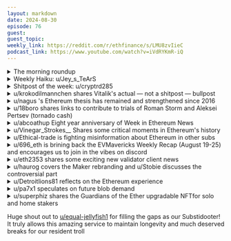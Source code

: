 ```yaml
---
layout: markdown
date: 2024-08-30
episode: 76
guest: 
guest_topic: 
weekly_link: https://reddit.com/r/ethfinance/s/LMU8zvIieC
podcast_link: https://www.youtube.com/watch?v=iVdRYKmR-iQ
---
```



<details markdown=1>
<summary>The morning roundup</summary>
[View on Reddit →](https://reddit.com/r/ethfinance/comments/1f4n4q0/comment/lkmjc4s/)

[u/danseidansei](https://reddit.com/u/danseidansei)

> Ethereum

[u/FrenktheTank](https://reddit.com/u/FrenktheTank)

> $2516.30

[u/TimbukNine](https://reddit.com/u/TimbukNine)

> 0.0425

</details>
<details markdown=1>
<summary>Weekly Haiku: u/Jey_s_TeArS</summary>
[View on Reddit →](https://reddit.com/r/ethfinance/comments/1f29003/comment/lk8goc3/)

*Storage can't go bloat,*

*Blockchain should not be a moat,*

*Accept that banknote.*

</details>
<details markdown=1>
<summary>Shitpost of the week: u/cryptrd285</summary>
[View on Reddit →](https://reddit.com/r/ethfinance/comments/1exh5g5/daily_general_discussion_august_21_2024/lj7lmtx/)

Vitalik ETH bull post lol

<https://x.com/VitalikButerin/status/1826253901240431083>

Edit: it will be hilarious if this marks the bottom

</details>
<details markdown=1>
<summary>u/krokodilmannchen shares Vitalik's actual — not a shitpost — bullpost</summary>
[View on Reddit →](https://reddit.com/r/ethfinance/comments/1eyb1rd/daily_general_discussion_august_22_2024/ljcvok0/)

*Wake up babe, Vitalik is bull posting.*

> Ethereum has gotten stronger:
> 
> * Under $0.01 txfees on L2
> * Two EVM L2s (@Optimism @arbitrum) now at stage 1
> * Cross-L2 wallet UX has improved a lot (eg. no more manually switching networks), though still a long way to go
> * Much more powerful and mature ZK tooling making life easier for app builders
> * Starting to see second-generation privacy tools (eg. @0xbowio)
> * Identity/reputation/credentials ecosystem much more powerful, and starting to actually be used more and more
> * Progress on STARKs leads to much clearer long-term security and decentralization story
> * Much more clarity on account abstraction roadmap
> * Much more clarity on block construction endgame (it seems to be down to FOCIL + APS vs multi-proposer)
> * Staking decentralization stable (see comparison charts below, the "PoS is more centralized than PoW" line has proven completely false)
> 
> The fundamentals for Ethereum are actually crazy strong right now.

<https://x.com/VitalikButerin/status/1826506920393355347>

</details>
<details markdown=1>
<summary>u/nagus 's Ethereum thesis has remained and strengthened since 2016</summary>
[View on Reddit →](https://reddit.com/r/ethfinance/comments/1ez4fxr/daily_general_discussion_august_23_2024/ljnmoik/)

1. Conviction.  Ethereum thesis from 2016 is unchanged; still the most decentralized blockchain, most trusted, energy efficient, second-most lindy, and the core developers have an excellent war chest even 9 years onwards as everyone here has noted today.  Also, for anyone who thinks Ethereum is too big or too boring to make great risk-adjusted returns - remember that Ethereum was the second-largest market cap cryptocurrency when it was trading at $6 in Dec 2016.
2. ETF flows are only just about to get started with major RIAs allowed to begin allocating in the coming months - only the very most sophisticated self-directed individual investors have begun allocating in US retirement accounts.
3. Market liquidity from rate cuts and dxy tailwinds incoming - send it.
4. Regulatory environment outlook in the world's largest economy is looking better than it has ever been.
5. Stablecoins remain the near-term killer app and the Ethereum ecosystem is still poised to capture most of this; the world's smallest economies are adopting first on the lowest-cost blockchain solutions but the largest economies will adopt last and they will choose Ethereum-based infrastructure for a stronger security guarantee due to the larger economic risk.
6. Medium-term the continued rise of AI applications will provide more tailwinds for crypto as automated financial agents leverage the machine-friendly interfaces of blockchains for banking and transactions.

This is a much easier investment thesis to make than it was in 2016 and consequently is the reason I've remained close to fully invested since then.

The short-term frenzy of memecoins and L1-of-the-year technologies will continue to be eclipsed in the long-term by the secular growth of cryptocurrencies with incredible value accruing to the leaders in the space.  The risk/reward profile of Ethereum is better than it has ever been..

Am I talking my book?  Hell yeah I am.

</details>
<details markdown=1>
<summary>u/18boro shares links to contribute to trials of Roman Storm and Aleksei Pertsev (tornado cash)</summary>
[View on Reddit →](https://reddit.com/r/ethfinance/comments/1ez4fxr/daily_general_discussion_august_23_2024/ljlefwk/)

New tweet from Roman Storm (tornado cash) today: 

> Folks, I have to win and it takes resources!   
> Please help.  
> Im severely underfunded for the trial.
> 
>   
> If you have any spare ETH, consider donating to him and Aleksei Pertsev. Pertsev is already in jail, but here's some info about his situation from Ameen Soleimani [https://x.com/ameensol/status/1822280721870016711](https://x.com/ameensol/status/1822280721870016711)
> 
> There's also NFTs to be claimed if that's your cup of tea.  I'm putting up the links for their donation sites, but please do your due dilligence of course. 
> 
> Roman Storm
> 
> [https://juicebox.money/v2/p/618](https://juicebox.money/v2/p/618)
> 
> Alexey Pertsev 
> 
> [https://juicebox.money/v2/p/713](https://juicebox.money/v2/p/713)

</details>
<details markdown=1>
<summary>u/abcoathup Eight year anniversary of Week in Ethereum News</summary>
[View on Reddit →](https://reddit.com/r/ethfinance/comments/1ezxfho/daily_general_discussion_august_24_2024/ljo3p4t/)

**Latest Week in Ethereum News**

🎂 Eight year anniversary

[https://weekinethereumnews.com/week-in-ethereum-news-august-24-2024](https://weekinethereumnews.com/week-in-ethereum-news-august-24-2024)

Huge thank you to Evan Van Ness for 8 years of Week in Ethereum News. Evan puts in a huge amount of hours in each week to gift the Ethereum community high quality curated news.

I'm forever grateful to have played a small part in this amazing public good.  3 and a bit years editing for me.

</details>
<details markdown=1>
<summary>u/Vinegar_Strokes__ Shares some critical moments in Ethereum's history</summary>
[View on Reddit →](https://reddit.com/r/ethfinance/comments/1f0opjz/daily_general_discussion_august_25_2024/ljx3saz/)

I thought this article was a pretty good read.

Give it a click if you want some content.

<https://cointelegraph.com/magazine/11-critical-moments-ethereum-history-that-made-eth-no2-blockchain/>

To summarize the events.

- The Ethereum white paper — 2013. 
- The Red Wedding — 2014.
- ICO and launch — 2014. 
- The DAO hack and Ethereum Classic — 2016.
- CryptoKitties breaks Ethereum — 2017.
- DeFi summer — 2020.
- Rollup roadmap overhaul — October 2020. 
- Proof-of-stake, the Merge — September 2022. 
- Decun upgrade: blobs and sharing - March 2024 
- Blackrock - March 2024 
- ETF's - July 2024

</details>
<details markdown=1>
<summary>u/Ethical-trade is fighting misinformation about Ethereum in other subs</summary>
[View on Reddit →](https://reddit.com/r/ethfinance/comments/1f0opjz/daily_general_discussion_august_25_2024/ljwn4nj/)

At it again today to fight misinformation in r/cc 

Anytime Ethereum is mentioned there will be someone to say it's not decentralized. I'd say half of them believe it, and many of the people who read them will believe them.

I wish Ethereum had armies of people fighting disinformation like other projects have armies to create it. But it's a frustrating way of spending time.

</details>
<details markdown=1>
<summary>u/696_eth is brining back the EVMavericks Weekly Recap (August 19-25) and encourages us to join in the vibes on discord</summary>
[View on Reddit →](https://reddit.com/r/ethfinance/comments/1f1g6p2/daily_general_discussion_august_26_2024/lk2lfpg/)

[EVMavericks Weekly Recap (August 19-25)](https://paragraph.xyz/_next/image?url=https%3A%2F%2Fstorage.googleapis.com%2Fpapyrus_images%2Fad9f89dca03501f7aceaffa0e72c4268.png&w=1200&q=75)

[Blog & Newsletter on Paragraph](https://paragraph.xyz/@evmavericks)

Catch up on a week's worth of, mostly, Discord content: get some inside scoop and the feel of our vibes. For all the details, visit directly our Discord.

1. [Voting for Doots Podcast in Octant's epoch 5 is live.](https://snapshot.org/#/octantapp.eth/proposal/0x298b771e8fddbe16ff850ba7a8d77423c6723f763079908fd110b92d2cb7ba28)

    Big shoutout to bbroad.eth aka Ben for spearheading this opportunity for EVMavericks and r/Ethfinance!

2. If any mav is going to Permissionless and needs a place to stay - dm coco on discord.

3. Zombie is looking for 10-14 EVMs to participate in the annual Fantasy Football League. Check out one of the recent announcements in discord to find the exact place for that or just tag ZombieBP.

4. 696 is asking around for a website creator to help out with a project for public goods. if you are one or know one - dm.

5. Degen chat mints base subnames. 

    Some talk about ENS ensues. 

    Tron gets degens' attention. 

    Attention shifts to EF and them selling ETH. 

    Untouchable2k reminds us about his 0xbitcoin call that's at x2 and he shares his future predictions. 

    GreenGeorges long TON, other mavs proceed to follow and all involved end up making some moneyz.

6. Our memecoins connoisseurs continue being early and hitting it consistenly. Lots of talk, it's the most active place as of recent months. Discussions from polymarket bets to long term 'safe' bets on memecoins. But most importantly, lots of plays. Of course we have some losses buuuut

    Here are some top plays of the week:

    \~15x $suncat by eleusys

    \~6x $pjeet by etheraider

    \~5x $tiedan by eleusys

    \~4x $vibes by whatthefuck.eth

    \~2x $odong by eleusys

7. Decentralized onchain governance consultants aka airdrop farmers talk about the state of airdrops and whether they are going to be worth it and majority conclude that the frenzy is over for now. 

    GreenGeorge keeps being bullish on Hyperliquid and their ecosystem. 
 
    Hocilef shares scroll farming opportunity. 
 
    Onchainscore link is shared by dray. 
  
    And much more!

8. Our creative lions ain't sleeping neither. [TheBenMeadows dropped his first Gamma print.](https://x.com/TheBenMeadows/status/1825561688244199859) 

9. Our ETHFITNESS thread has been revived. That's for all the ETH heads who are trying to stay fit 💪

10. We had a mini sweep and a total of 4 buys last week. 

11. JT hosts [a ninja edition of the Weekly Doots - #75.](https://www.youtube.com/watch?v=FBU_l5di7pQ)

Lastly, **your weekly security reminder**: here’s a [few guides](https://imgur.com/a/wallet-security-guides-DSvQrXs)!

* EVMavericks discord has a security channel. You can literally mute everything else but that channel and only get notifications from there.
* Reminder for all the folks: we have a daily-discussion channel in the discord that's open to public and there's a decent amount of activity there!

</details>
<details markdown=1>
<summary>u/eth2353 shares some exciting new validator client news</summary>
[View on Reddit →](https://reddit.com/r/ethfinance/comments/1f29003/daily_general_discussion_august_27_2024/lk523rf/)

Today's finally the day I get to share something with you I've been working on for some time - a new validator client targeting Ethereum. It's biggest advantage is it allows you to use and combine the data from multiple beacon nodes. This allows us to use multiple client implementations at Serenita, combining their output and results in us being completely protected against single-client bugs! My hope is other operators adopt this too, resulting in a more client-diverse and resilient Ethereum.

I made an introductory tweet [here](https://x.com/SerenitaIO/status/1828329758851236232) , I would appreciate any likes/retweets since our Twitter presence is not that huge yet.

Some more details [over on r/ethstaker](https://reddit.com/r/ethstaker/comments/1f2b0pw/improving_client_diversity_with_vero/), I'm happy to answer any questions here as well!

</details>
<details markdown=1>
<summary>u/haurog covers the Maker rebranding and u/Stobie discusses the controversial part</summary>
[View on Reddit →](https://reddit.com/r/ethfinance/comments/1f29003/daily_general_discussion_august_27_2024/lk6hqhi/)

[u/haurog](https://reddit.com/u/haurog):

Makerdao rebrands as sky. The protocol is now sky protocol. You can swap MKR to SKY tokens, but you can keep your MKR if you want.

A new stablecoin called USDS is created it can be swapped from/to DAI 1:1. Not sure how long this is possible. DAI can still be used. The protocol gets officially launched on September 18.

USDS seems to have built in SKY rewards. SKY tokens will be distributed to USDS holders/protocol users.

More info on: <https://forum.makerdao.com/t/sky-has-arrived/24959>

Really curious how this relaunch will turn out in the coming years.

EDIT: As announced, the new USDS has a freeze function which makes it similar to USDC adn USDT: <https://xcancel.com/functi0nZer0/status/1828432650152935605>

---

[View on Reddit →](https://reddit.com/r/ethfinance/comments/1f29003/daily_general_discussion_august_27_2024/lk9o5na/)

[u/Stobie](https://reddit.com/u/Stobie):

Seems strong negative initial reaction to makerdao and dai upcoming upgrade, largely because it has a "freeze function". AFAICT from [https://github.com/makerdao/usds/blob/dev/src/Usds.sol](https://github.com/makerdao/usds/blob/dev/src/Usds.sol) there's no explicit freeze function for now, the issue is it's upgradeable which is equivalent to having a freeze function. I think to be fair to sky people should acknowledge basically everyone has exposure to upgradeable protocols already, including the major stablecoins. It was inevitable if the goal is to work with RWAs with sufficient compliance, should be no surprise.

Practically we can't avoid mutability exposure (use immut. silo and USDC or chainlink multisigs can still get you), key is how it's done. Is it a multisig that might be one guy with no time delay? Or is it a token vote which is very slow / is multisig behind a timelock? Seems likely in this case auth is DAO which is too transparent and slow to freeze anything, user can move before DAO adds them to pause map.

I think sky and usds will have their place, excited to see how it goes. But more so for "pure dai", we lost NM but he still talked to Rune about these things a little, maybe they can come up with something which meaningfully improves on RAI.

</details>
<details markdown=1>
<summary>u/Detroitlions81 reflects on the Ethereum experience</summary>
[View on Reddit →](https://reddit.com/r/ethfinance/comments/1f29003/daily_general_discussion_august_27_2024/lkaaqjs/)

Something I miss from the bear market of \~2018-2020 are the inside jokes and the dark humor to get us through the rough times. EZPZ $324 that one rhino account mocking us as we slid further, the hodl messages. I look back at that time weirdly well. I guess I was so self assured that we were misunderstood or not understood at all.

The last bull run we were learning about maker, compound, uniswap, aave, yearn finance and it was this adventure to try all them out and exciting to try a whole new world without filling out forms, showing your identity or waiting on someone’s approval. It was fun to be an explorer and then it got even better because we got airdrops out of it. And from there it turned into something else where we turned into airdrop hunters. I didn’t feel incentives to try out something unless it had airdrop potential. Other protocols started getting hacked and it felt even worse to try things that weren’t battle tested. Our tolerance to take risks and explore was diminished by the two prong attack of protocol hacks and airdrop expectations.

All of this compounded with the idea that none of the l2 experience feels like the OG experience of eth. Trying to explain to outsiders how you found a new protocol to try out on scroll becomes an absolute chore. I.E purchase some eth on Coinbase, purchase a hardware wallet, send eth to your wallet, bridge to scroll, and from there trust that this protocol doesn’t have an exploit that loses your funds. 

Like yeah maybe it’s not all that difficult to figure out if you put in the effort. You take the time and learn. The logic is sound if you find the right places or people to guide you. But it’s too much to expect people that don’t share the passion to get into. 

I’m optimistic it’ll get better truly. But to get to that next level I think a lot of these L2’s need to consolidate. OP or Zksync or Arbitrum need to feel just like Ethereum or build their own brand to Ethereum’s level. 

Thanks for reading. There just aren’t people I see in the world that understand or care about Ethereum.

</details>
<details markdown=1>
<summary>u/pa7x1 speculates on future blob demand</summary>
[View on Reddit →](https://reddit.com/r/ethfinance/comments/1f31zal/daily_general_discussion_august_28_2024/lkbmqp8/)

Three filled blobs are worth around 500 USD for ETH price in burn from blobspace alone. We are close to filling it up not even 6 months onto the upgrade. Ethereum's usage has grown up 700% in one year from 50-60 tps to 350-400 tps and is not showing signs of stopping here. 

Why I'm saying this... 3 years ago nobody had a fucking clue how to value Ethereum. So I wrote a little article explaining how you can value the network based on fee revenues, how to calculate a DCF, how the burn places a floor on Ethereum's long-term price, how you can view the burn as having an equivalent effect to the price as a buyback... 3 years later this understanding has penetrated deeper and now you have CT "analysts" calling ETH dead because they don't understand EIP-1559 fee mechanism and how it creates a fee market. And they are using the same arguments that were laid out on this subreddit first to price Ethereum, against it. 

They still have no fucking clue. Ethereum is gonna fill those blobs, and then we are gonna release more blobs and they will get filled again. And every factor of 3 is gonna bring another 500 USD in price to Ethereum through burn. And in a decade you will have something like 64 blobs and that's gonna bring you 10K USD/ETH just from blobspace. Not even taking into account L1 native blockspace. And not taking into account any monetary premium that will slowly form because ETH will become the most pristine collateral of all that economy flowing on top and has way lower issuance than USD and even Bitcoin. 


Here are the numbers...

`500 tps x (60 x 60 x 24) secs/day x 0.05 USD/tx x 50% (L1 value capture) / 2500 ETH/day`

There are 3 assumptions here, so I let you decide their uncertainty.

500 tps with 3 blobs: Based on estimates of current tps and blobs filled. Blobs could get denser with compression improvements. But likely not an order of magnitude denser.

0.05 USD average L2 fee: This should land the median fee in around 1-2 cents that is low even for very low added value transactions like buying a coffee. Therefore at those fees even the lowest added value transactions are feasible onchain. This is also close to Solana average fees, so at those fees you can outcompete the promise of cheap fees of alt L1s.

50% value capture: the hardest to estimate. I suspect it will be a tad higher eventually, 70ish%. But assuming 50% has the advantage of not being too far wrong in either direction. If L1 only captures 25% of value (which I consider very low) we are wrong by a factor of 2. If L1 captures almost all value we are wrong by a factor of 2. So I'm splitting the bill here. 

2500 ETH/day is just how many we issue nowadays. This is quite bounded from above given Ethereum's issuance formula.

</details>
<details markdown=1>
<summary>u/superphiz shares the Guardians of the Ether upgradable NFTfor solo and home stakers</summary>
[View on Reddit →](https://reddit.com/r/ethfinance/comments/1ez4fxr/daily_general_discussion_august_23_2024/ljjmocf/)

This has been a LONG time coming, but /u/jtnichol, /u/nixorokish, and /u/logic_beach, and I met with Leo Glisic and Kyndle, founders of [Guardians of the Ether](https://www.etherguardians.xyz/) to share their project publicly.

Guardians of the Ether is an upgradable NFT for solo & home stakers that serves as a badge that can promote inclusion of stakers in governance.

These NFTs are non-transferrable, so there is no economic incentive to claim this NFT - only bragging rights. (Think twenty years from now!)

Every year, a few weeks after September 15, these badges can be upgraded to show another year of beacon chain participation.

With gas in the low single-digits, now is an excellent time to mint yours.

[Here's the video launch describing the project](https://www.youtube.com/watch?v=JvFyIvgKmso).

You can also see the project on [opensea](https://opensea.io/collection/guardians-of-the-ether).

[Warpcast announcement](https://warpcast.com/leoglisic/0xafd58abe)

A [tweet thread from Leo Glisic](https://x.com/Leo_Glisic/status/1826964801458974969).

</details>

Huge shout out to [u/equal-jellyfish1](https://reddit.com/u/equal-jellyfish1) for filling the gaps as our Substidooter! It truly allows this amazing service to maintain longevity and much deserved breaks for our resident troll

